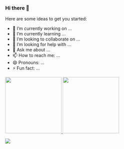 ### Hi there 👋



Here are some ideas to get you started:

- 🔭 I’m currently working on ...
- 🌱 I’m currently learning ...
- 👯 I’m looking to collaborate on ...
- 🤔 I’m looking for help with ...
- 💬 Ask me about ...
- 📫 How to reach me: ...
- 😄 Pronouns: ...
- ⚡ Fun fact: ...

<div>
  <a href="https://github.com/wheslleyrimar">
  <img height="180em" src="https://github-readme-stats.vercel.app/api/top-langs/?username=jaianaaraujo&layout=compact&langs_count=7&theme=dracula"/>
  <img height="180em" src="https://github-readme-stats.vercel.app/api?username=jaianaaraujo&show_icons=true&theme=dracula&include_all_commits=true&count_private=true"/>
</div>

  <div>
 
  <a href="https://www.linkedin.com/in/jaiana-santos-dev/" target="_blank"><img src="https://img.shields.io/badge/-LinkedIn-%230077B5?style=for-the-badge&logo=linkedin&logoColor=white" target="_blank"></a>   
</div>
